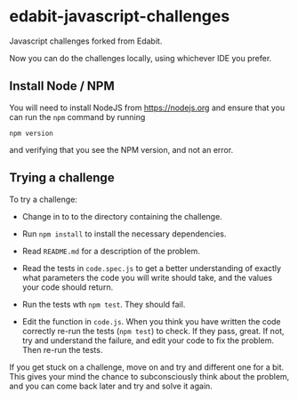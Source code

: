 # edabit-javascript-challenges

Javascript challenges forked from Edabit.

Now you can do the challenges locally, using whichever IDE you prefer.

## Install Node / NPM

You will need to install NodeJS from https://nodejs.org and ensure that
you can run the `npm` command by running

``` shell
npm version
```

and verifying that you see the NPM version, and not an error.

## Trying a challenge

To try a challenge:

- Change in to to the directory containing the challenge.

- Run `npm install` to install the necessary dependencies.

- Read `README.md` for a description of the problem.

- Read the tests in `code.spec.js` to get a better understanding of
  exactly what parameters the code you will write should take, and
  the values your code should return.
  
- Run the tests wth `npm test`. They should fail.

- Edit the function in `code.js`. When you think you have written the
  code correctly re-run the tests (`npm test`) to check. If they pass,
  great. If not, try and understand the failure, and edit your code to
  fix the problem. Then re-run the tests.
  
If you get stuck on a challenge, move on and try and different one for
a bit. This gives your mind the chance to subconsciously think about
the problem, and you can come back later and try and solve it again.
